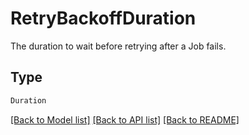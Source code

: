 # RetryBackoffDuration

The duration to wait before retrying after a Job fails.


## Type
```python
Duration
```


[[Back to Model list]](../../../../README.md#models-v2-link) [[Back to API list]](../../../../README.md#apis-v2-link) [[Back to README]](../../../../README.md)
